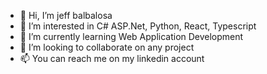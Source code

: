 - 👋 Hi, I’m jeff balbalosa
- 👀 I’m interested in C# ASP.Net, Python, React, Typescript
- 🌱 I’m currently learning Web Application Development
- 💞️ I’m looking to collaborate on any project
- 📫 You can reach me on my linkedin account

<!---
jbalbalosa/jbalbalosa is a ✨ special ✨ repository because its `README.md` (this file) appears on your GitHub profile.
You can click the Preview link to take a look at your changes.
--->
